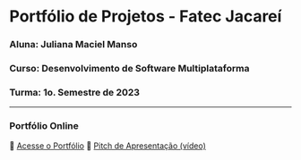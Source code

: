 # Portfólio de Projetos - Fatec Jacareí
### Aluna: Juliana Maciel Manso
### Curso: Desenvolvimento de Software Multiplataforma
### Turma: 1o. Semestre de 2023

---

### Portfólio Online  
🔗 [Acesse o Portfólio](https://fatec-jacarei-dsm-portfolio.github.io/ra2581392313004/)
🎤 [Pitch de Apresentação (vídeo)](LINK_PARA_VIDEO_NO_TEAMS)